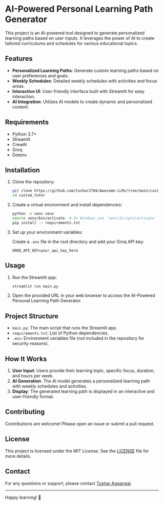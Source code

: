 # AI-Powered Personal Learning Path Generator

This project is an AI-powered tool designed to generate personalized learning paths based on user inputs. It leverages the power of AI to create tailored curriculums and schedules for various educational topics.

## Features

- **Personalized Learning Paths**: Generate custom learning paths based on user preferences and goals.
- **Weekly Schedules**: Detailed weekly schedules with activities and focus areas.
- **Interactive UI**: User-friendly interface built with Streamlit for easy interaction.
- **AI Integration**: Utilizes AI models to create dynamic and personalized content.

## Requirements

- Python 3.7+
- Streamlit
- CrewAI
- Groq
- Dotenv

## Installation

1. Clone the repository:

    ```bash
    git clone https://github.com/tushar2704/Awesome-LLMs/tree/main/custom_tutor
    cd custom_tutor
    ```

2. Create a virtual environment and install dependencies:

    ```bash
    python -m venv venv
    source venv/bin/activate  # On Windows use `venv\Scripts\activate`
    pip install -r requirements.txt
    ```

3. Set up your environment variables:

    Create a `.env` file in the root directory and add your Groq API key:

    ```
    GROQ_API_KEY=your_api_key_here
    ```

## Usage

1. Run the Streamlit app:

    ```bash
    streamlit run main.py
    ```

2. Open the provided URL in your web browser to access the AI-Powered Personal Learning Path Generator.

## Project Structure

- `main.py`: The main script that runs the Streamlit app.
- `requirements.txt`: List of Python dependencies.
- `.env`: Environment variables file (not included in the repository for security reasons).

## How It Works

1. **User Input**: Users provide their learning topic, specific focus, duration, and hours per week.
2. **AI Generation**: The AI model generates a personalized learning path with weekly schedules and activities.
3. **Display**: The generated learning path is displayed in an interactive and user-friendly format.

## Contributing

Contributions are welcome! Please open an issue or submit a pull request.

## License

This project is licensed under the MIT License. See the [LICENSE](LICENSE) file for more details.

## Contact

For any questions or support, please contact [Tushar Aggarwal](mailto:tushar.27041994@gmail.com).

---

Happy learning! 🚀
